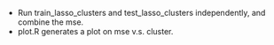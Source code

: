 * Run train_lasso_clusters and test_lasso_clusters independently, and combine the mse.
* plot.R generates a plot on mse v.s. cluster.
